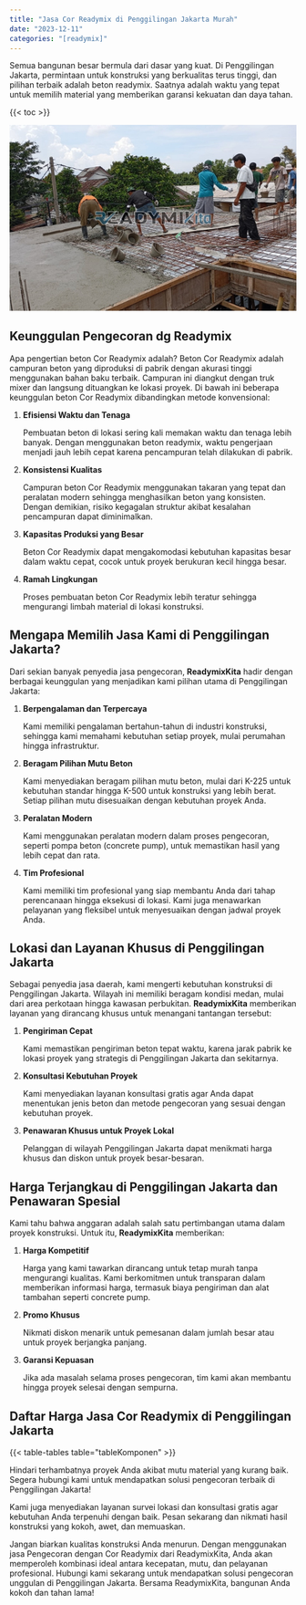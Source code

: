 ```yaml
---
title: "Jasa Cor Readymix di Penggilingan Jakarta Murah"
date: "2023-12-11"
categories: "[readymix]"
---
```


Semua bangunan besar bermula dari dasar yang kuat. Di Penggilingan Jakarta, permintaan untuk konstruksi yang berkualitas terus tinggi, dan pilihan terbaik adalah beton readymix. Saatnya adalah waktu yang tepat untuk memilih material yang memberikan garansi kekuatan dan daya tahan.

{{< toc >}}

![Jasa Cor Readymix di Penggilingan Jakarta Murah](/images/readymix/cor-readymix-21.jpg)

## Keunggulan Pengecoran dg Readymix

Apa pengertian beton Cor Readymix adalah? Beton Cor Readymix adalah campuran beton yang diproduksi di pabrik dengan akurasi tinggi menggunakan bahan baku terbaik. Campuran ini diangkut dengan truk mixer dan langsung dituangkan ke lokasi proyek. Di bawah ini beberapa keunggulan beton Cor Readymix dibandingkan metode konvensional:

1. **Efisiensi Waktu dan Tenaga**

   Pembuatan beton di lokasi sering kali memakan waktu dan tenaga lebih banyak. Dengan menggunakan beton readymix, waktu pengerjaan menjadi jauh lebih cepat karena pencampuran telah dilakukan di pabrik.

2. **Konsistensi Kualitas**

   Campuran beton Cor Readymix menggunakan takaran yang tepat dan peralatan modern sehingga menghasilkan beton yang konsisten. Dengan demikian, risiko kegagalan struktur akibat kesalahan pencampuran dapat diminimalkan.

3. **Kapasitas Produksi yang Besar**

   Beton Cor Readymix dapat mengakomodasi kebutuhan kapasitas besar dalam waktu cepat, cocok untuk proyek berukuran kecil hingga besar.

4. **Ramah Lingkungan**

   Proses pembuatan beton Cor Readymix lebih teratur sehingga mengurangi limbah material di lokasi konstruksi.

## Mengapa Memilih Jasa Kami di Penggilingan Jakarta?

Dari sekian banyak penyedia jasa pengecoran, **ReadymixKita** hadir dengan berbagai keunggulan yang menjadikan kami pilihan utama di Penggilingan Jakarta:

1. **Berpengalaman dan Terpercaya**

   Kami memiliki pengalaman bertahun-tahun di industri konstruksi, sehingga kami memahami kebutuhan setiap proyek, mulai perumahan hingga infrastruktur.

2. **Beragam Pilihan Mutu Beton**

   Kami menyediakan beragam pilihan mutu beton, mulai dari K-225 untuk kebutuhan standar hingga K-500 untuk konstruksi yang lebih berat. Setiap pilihan mutu disesuaikan dengan kebutuhan proyek Anda.

3. **Peralatan Modern**

   Kami menggunakan peralatan modern dalam proses pengecoran, seperti pompa beton (concrete pump), untuk memastikan hasil yang lebih cepat dan rata.

4. **Tim Profesional**

   Kami memiliki tim profesional yang siap membantu Anda dari tahap perencanaan hingga eksekusi di lokasi. Kami juga menawarkan pelayanan yang fleksibel untuk menyesuaikan dengan jadwal proyek Anda.

## Lokasi dan Layanan Khusus di Penggilingan Jakarta

Sebagai penyedia jasa daerah, kami mengerti kebutuhan konstruksi di Penggilingan Jakarta. Wilayah ini memiliki beragam kondisi medan, mulai dari area perkotaan hingga kawasan perbukitan. **ReadymixKita** memberikan layanan yang dirancang khusus untuk menangani tantangan tersebut:

1. **Pengiriman Cepat**

   Kami memastikan pengiriman beton tepat waktu, karena jarak pabrik ke lokasi proyek yang strategis di Penggilingan Jakarta dan sekitarnya.

2. **Konsultasi Kebutuhan Proyek**

   Kami menyediakan layanan konsultasi gratis agar Anda dapat menentukan jenis beton dan metode pengecoran yang sesuai dengan kebutuhan proyek.

3. **Penawaran Khusus untuk Proyek Lokal**

   Pelanggan di wilayah Penggilingan Jakarta dapat menikmati harga khusus dan diskon untuk proyek besar-besaran.

## Harga Terjangkau di Penggilingan Jakarta dan Penawaran Spesial

Kami tahu bahwa anggaran adalah salah satu pertimbangan utama dalam proyek konstruksi. Untuk itu, **ReadymixKita** memberikan:

1. **Harga Kompetitif**

   Harga yang kami tawarkan dirancang untuk tetap murah tanpa mengurangi kualitas. Kami berkomitmen untuk transparan dalam memberikan informasi harga, termasuk biaya pengiriman dan alat tambahan seperti concrete pump.

2. **Promo Khusus**

   Nikmati diskon menarik untuk pemesanan dalam jumlah besar atau untuk proyek berjangka panjang.

3. **Garansi Kepuasan**

   Jika ada masalah selama proses pengecoran, tim kami akan membantu hingga proyek selesai dengan sempurna.

## Daftar Harga Jasa Cor Readymix di Penggilingan Jakarta

{{< table-tables table="tableKomponen" >}}

Hindari terhambatnya proyek Anda akibat mutu material yang kurang baik. Segera hubungi kami untuk mendapatkan solusi pengecoran terbaik di Penggilingan Jakarta!

Kami juga menyediakan layanan survei lokasi dan konsultasi gratis agar kebutuhan Anda terpenuhi dengan baik. Pesan sekarang dan nikmati hasil konstruksi yang kokoh, awet, dan memuaskan.

Jangan biarkan kualitas konstruksi Anda menurun. Dengan menggunakan jasa Pengecoran dengan Cor Readymix dari ReadymixKita, Anda akan memperoleh kombinasi ideal antara kecepatan, mutu, dan pelayanan profesional. Hubungi kami sekarang untuk mendapatkan solusi pengecoran unggulan di Penggilingan Jakarta. Bersama ReadymixKita, bangunan Anda kokoh dan tahan lama!